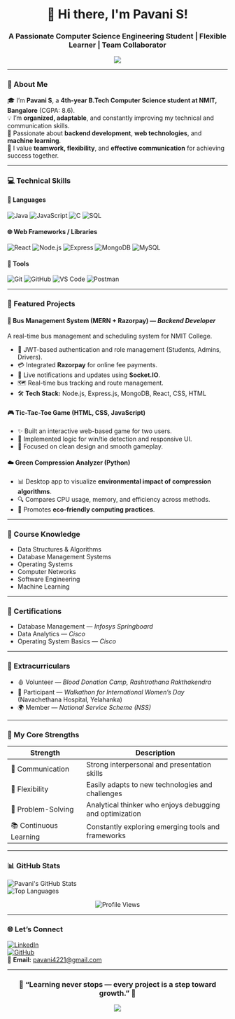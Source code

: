 <!-- Profile README for Pavani S -->

<h1 align="center">👋 Hi there, I'm Pavani S!</h1>

<h3 align="center">
A Passionate Computer Science Engineering Student | Flexible Learner | Team Collaborator
</h3>

<p align="center">
  <img src="https://readme-typing-svg.herokuapp.com?color=F75C7E&center=true&lines=Software+Developer+%7C+ML+Learner;Backend+Developer+%7C+MERN+Stack;Continuous+Learner+%7C+Team+Player;Adapts+and+Communicates+Effectively" />
</p>

---

### 🌟 About Me  
🎓 I’m **Pavani S**, a **4th-year B.Tech Computer Science student at NMIT, Bangalore** (CGPA: 8.6).  
💡 I’m **organized, adaptable**, and constantly improving my technical and communication skills.  
🌱 Passionate about **backend development**, **web technologies**, and **machine learning**.  
🤝 I value **teamwork, flexibility**, and **effective communication** for achieving success together.

---

### 💻 Technical Skills  

#### 💬 Languages  
![Java](https://img.shields.io/badge/Java-007396?style=for-the-badge&logo=java&logoColor=white)
![JavaScript](https://img.shields.io/badge/JavaScript-F7DF1E?style=for-the-badge&logo=javascript&logoColor=black)
![C](https://img.shields.io/badge/C-00599C?style=for-the-badge&logo=c&logoColor=white)
![SQL](https://img.shields.io/badge/SQL-336791?style=for-the-badge&logo=postgresql&logoColor=white)

#### 🌐 Web Frameworks / Libraries  
![React](https://img.shields.io/badge/React-61DAFB?style=for-the-badge&logo=react&logoColor=black)
![Node.js](https://img.shields.io/badge/Node.js-339933?style=for-the-badge&logo=nodedotjs&logoColor=white)
![Express](https://img.shields.io/badge/Express.js-000000?style=for-the-badge&logo=express&logoColor=white)
![MongoDB](https://img.shields.io/badge/MongoDB-47A248?style=for-the-badge&logo=mongodb&logoColor=white)
![MySQL](https://img.shields.io/badge/MySQL-005C84?style=for-the-badge&logo=mysql&logoColor=white)

#### 🧰 Tools  
![Git](https://img.shields.io/badge/Git-F05032?style=for-the-badge&logo=git&logoColor=white)
![GitHub](https://img.shields.io/badge/GitHub-181717?style=for-the-badge&logo=github&logoColor=white)
![VS Code](https://img.shields.io/badge/VS_Code-007ACC?style=for-the-badge&logo=visualstudiocode&logoColor=white)
![Postman](https://img.shields.io/badge/Postman-FF6C37?style=for-the-badge&logo=postman&logoColor=white)

---

### 🚀 Featured Projects  

#### 🚌 **Bus Management System (MERN + Razorpay)** — *Backend Developer*  
A real-time bus management and scheduling system for NMIT College.  
- 🔐 JWT-based authentication and role management (Students, Admins, Drivers).  
- 💳 Integrated **Razorpay** for online fee payments.  
- 🔔 Live notifications and updates using **Socket.IO**.  
- 🗺️ Real-time bus tracking and route management.  
- 🛠️ **Tech Stack:** Node.js, Express.js, MongoDB, React, CSS, HTML  

#### 🎮 **Tic-Tac-Toe Game (HTML, CSS, JavaScript)**  
- ✨ Built an interactive web-based game for two users.  
- 🎯 Implemented logic for win/tie detection and responsive UI.  
- 🧩 Focused on clean design and smooth gameplay.  

#### ☁️ **Green Compression Analyzer (Python)**  
- 📊 Desktop app to visualize **environmental impact of compression algorithms**.  
- 🔍 Compares CPU usage, memory, and efficiency across methods.  
- 🌿 Promotes **eco-friendly computing practices**.  

---

### 🧠 Course Knowledge  
- Data Structures & Algorithms  
- Database Management Systems  
- Operating Systems  
- Computer Networks  
- Software Engineering  
- Machine Learning  

---

### 🏅 Certifications  
- Database Management — *Infosys Springboard*  
- Data Analytics — *Cisco*  
- Operating System Basics — *Cisco*  

---

### 🤝 Extracurriculars  
- 🩸 Volunteer — *Blood Donation Camp, Rashtrothana Rakthakendra*  
- 🚶 Participant — *Walkathon for International Women’s Day* (Navachethana Hospital, Yelahanka)  
- 🌍 Member — *National Service Scheme (NSS)*  

---

### 💫 My Core Strengths  
| Strength | Description |
|-----------|--------------|
| 💬 Communication | Strong interpersonal and presentation skills |
| 🔄 Flexibility | Easily adapts to new technologies and challenges |
| 🧩 Problem-Solving | Analytical thinker who enjoys debugging and optimization |
| 📚 Continuous Learning | Constantly exploring emerging tools and frameworks |

---

### 📊 GitHub Stats  

![Pavani's GitHub Stats](https://github-readme-stats.vercel.app/api?username=PavaniS4221&show_icons=true&theme=radical)  
![Top Languages](https://github-readme-stats.vercel.app/api/top-langs/?username=PavaniS4221&layout=compact&theme=radical)

<p align="center">
  <img src="https://komarev.com/ghpvc/?username=PavaniS4221&style=for-the-badge&color=blue" alt="Profile Views"/>
</p>

---

### 🌐 Let’s Connect  

[![LinkedIn](https://img.shields.io/badge/LinkedIn-0A66C2?style=for-the-badge&logo=linkedin&logoColor=white)](https://www.linkedin.com/in/pavani-s-250422261/)  
[![GitHub](https://img.shields.io/badge/GitHub-181717?style=for-the-badge&logo=github&logoColor=white)](https://github.com/PavaniS4221)  
📧 **Email:** [pavani4221@gmail.com](mailto:pavani4221@gmail.com)  

---

<h3 align="center">🌟 “Learning never stops — every project is a step toward growth.” 🌟</h3>

<p align="center">
  <img src="https://via.placeholder.com/900x160?text=Thank+You+for+Visiting!+Keep+Coding+🚀">
</p>
